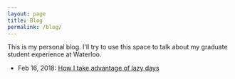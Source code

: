 ```yaml
---
layout: page
title: Blog
permalink: /blog/
---
```


This is my personal blog. I'll try to use this space to talk about my graduate student experience at Waterloo.

<ul>
<li> Feb 16, 2018: <a href="/blog/2018-feb-16-how-i-take-advantage-of-lazy-days">How I take advantage of lazy days</a>
</ul>

